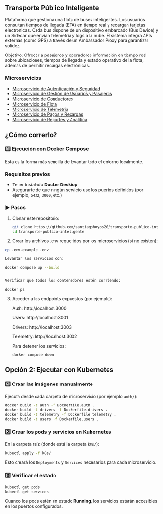 ## Transporte Público Inteligente

Plataforma que gestiona una flota de buses inteligentes. Los usuarios consultan tiempos de 
llegada (ETA) en tiempo real y recargan tarjetas electrónicas. Cada bus dispone de un 
dispositivo embarcado (Bus Device) y un Sidecar que envían telemetría y logs a la nube. El 
sistema integra APIs externas (como GPS) a través de un Ambassador Proxy para garantizar 
solidez.

Objetivo: Ofrecer a pasajeros y operadores información en tiempo real sobre ubicaciones, 
tiempos de llegada y estado operativo de la flota, además de permitir recargas electrónicas. 

### Microservicios
- [Microservicio de Autenticación y Seguridad](https://github.com/santiagohoyos20/Microservicio-de-autenticacion-y-seguridad)
- [Microservicio de Gestión de Usuarios y Pasajeros](https://github.com/santiagohoyos20/Microservicio-de-gestion-de-usuarios-y-pasajeros.)
- [Microservicio de Conductores](https://github.com/santiagohoyos20/Microservicio-de-conductores)
- [Microservicio de Flota](https://github.com/santiagohoyos20/Microservicio-de-flota)
- [Microservicio de Telemetría](https://github.com/santiagohoyos20/Microservicio-de-telemetria)
- [Microservicio de Pagos y Recargas](https://github.com/santiagohoyos20/Microservicio-de-pagos-y-recargas)
- [Microservicio de Reportes y Analítica](https://github.com/santiagohoyos20/Microservicio-de-reportes-y-analitica)


## ¿Cómo correrlo?

###  1️⃣ Ejecución con Docker Compose

Esta es la forma más sencilla de levantar todo el entorno localmente.

###  Requisitos previos
- Tener instalado **Docker Desktop**
- Asegurarte de que ningún servicio use los puertos definidos (por ejemplo, `5432`, `3000`, etc.)

### ▶️ Pasos

1. Clonar este repositorio:
   ```bash
   git clone https://github.com/santiagohoyos20/transporte-publico-inteligente.git
   cd transporte-publico-inteligente

2. Crear los archivos .env requeridos por los microservicios (si no existen):
```bash
cp .env.example .env

Levantar los servicios con:

docker compose up --build


Verificar que todos los contenedores estén corriendo:

docker ps
```
3. Acceder a los endpoints expuestos (por ejemplo):

    Auth: http://localhost:3000

    Users: http://localhost:3001

    Drivers: http://localhost:3003

    Telemetry: http://localhost:3002

    Para detener los servicios:
    ```bash
    docker compose down
    ```



##  Opción 2: Ejecutar con Kubernetes

### 1️⃣ Crear las imágenes manualmente

Ejecuta desde cada carpeta de microservicio (por ejemplo `auth/`):

```bash
docker build -t auth -f Dockerfile.auth .
docker build -t drivers -f Dockerfile.drivers .
docker build -t telemetry -f Dockerfile.telemetry .
docker build -t users -f Dockerfile.users .
```

### 2️⃣ Crear los pods y servicios en Kubernetes

En la carpeta raíz (donde está la carpeta `k8s/`):

```bash
kubectl apply -f k8s/
```

Esto creará los `Deployments` y `Services` necesarios para cada microservicio.

### 3️⃣ Verificar el estado

```bash
kubectl get pods
kubectl get services
```

Cuando los pods estén en estado **Running**, los servicios estarán accesibles en los puertos configurados.


